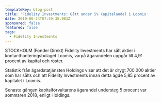 ```yaml
---
templateKey: blog-post
title: 'Fidelity Investments: Gått under 5% kapitalandel i Loomis'
date: 2019-06-24T07:59:38.983Z
sponsored: false
featured: false
tags:
  - Fidelity Investments
---
```

STOCKHOLM (Fonder Direkt) Fidelity Investments har sålt aktier i kontanthanteringsbolaget Loomis, varpå ägarandelen uppgår till 4,91 procent av kapital och röster.



Statistik från ägardatatjänsten Holdings visar att det är drygt 700.000 aktier som har sålts och att Fidelity Investments innan detta ägde 5,85 procent av kapitalet i Loomis.



Senaste gången kapitalförvaltarens ägarandel understeg 5 procent var sommaren 2018, enligt Holdings.
